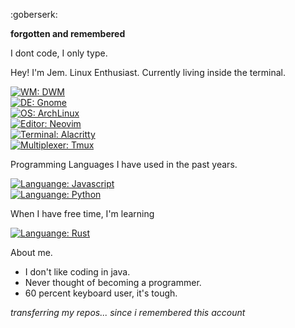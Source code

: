 <!---
- 👋 Hi, I’m jemcv
- 👀 I’m interested in programming
- 🌱 I’m currently learning python
- 💞️ I’m looking to collaborate on ...
- 📫 How to reach me ...
--->
<!---
jemcv/jemcv is a ✨ special ✨ repository because its `README.md` (this file) appears on your GitHub profile.
You can click the Preview link to take a look at your changes.
--->

:goberserk:

<b> forgotten and remembered </b>

I dont code, I only type.

Hey! I'm Jem. Linux Enthusiast. Currently living inside the terminal.

[![WM: DWM](https://img.shields.io/badge/WM-DWM-white?style=flat-square&logo=dwm)](https://dwm.suckless.org)
<br>
[![DE: Gnome](https://img.shields.io/badge/DE-Gnome-lightblue?style=flat-square&logo=gnome)](https://dwm.suckless.org)
<br>
[![OS: ArchLinux](https://img.shields.io/badge/OS-ArchLinux-blue?style=flat-square&logo=arch-linux)](https://archlinux.org)
<br>
[![Editor: Neovim](https://img.shields.io/badge/EDITOR-Neovim-brightgreen?style=flat-square&logo=neovim)](https://neovim.io)
<br>
[![Terminal: Alacritty](https://img.shields.io/badge/TERMINAL-Alacritty-orange?style=flat-square&logo=alacritty)](https://alacritty.org)
<br>
[![Multiplexer: Tmux](https://img.shields.io/badge/MULTIPLEXER-Tmux-black?style=flat-square&logo=tmux)](https://tmux.github.io)
<br>

Programming Languages I  have used in the past years.

[![Languange: Javascript](https://img.shields.io/badge/LANGUANGE-Python-blue?style=flat-square&logo=python)](https://python.org) 
<br>
[![Languange: Python](https://img.shields.io/badge/LANGUANGE-Javascript-yellow?style=flat-square&logo=javascript)](https://python.org) 


When I have free time, I'm learning

[![Languange: Rust](https://img.shields.io/badge/LANGUANGE-Rust-orange?style=flat-square&logo=rust)](https://[python.org](https://www.rust-lang.org/)) 
<br>
<!-- 
[![Languange: Zig](https://img.shields.io/badge/LANGUANGE-Zig-yellow?style=flat-square&logo=zig)](https://python.org) 
-->

About me.

- I don't like coding in java.
- Never thought of becoming a programmer.
- 60 percent keyboard user, it's tough.


<i> transferring my repos... since i remembered this account </i>
